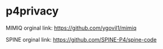 # p4privacy

MIMIQ orginal link: https://github.com/ygovil1/mimiq

SPINE orginal link: https://github.com/SPINE-P4/spine-code
